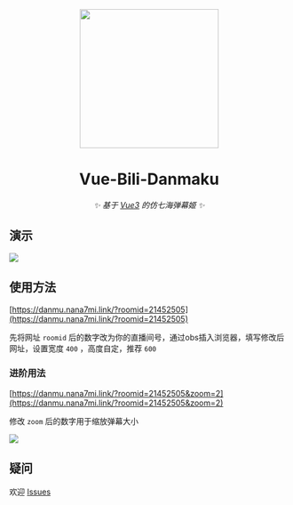 <div align="center">

<img src="https://user-images.githubusercontent.com/41439182/185760079-a8f6c1ba-ebcf-40dd-b728-69dbf1978ede.png" width="250px" />

# Vue-Bili-Danmaku

_✨ 基于 [Vue3](https://github.com/vuejs/core) 的仿七海弹幕姬 ✨_  

</div>

## 演示

![](https://i0.hdslb.com/bfs/new_dyn/e449c93390a57fa7c04a1d8c4b709fef188888131.gif)

## 使用方法

[https://danmu.nana7mi.link/?roomid=21452505](https://danmu.nana7mi.link/?roomid=21452505)

先将网址 ```roomid``` 后的数字改为你的直播间号，通过obs插入浏览器，填写修改后网址，设置宽度 ```400``` ，高度自定，推荐 ```600```

### 进阶用法

[https://danmu.nana7mi.link/?roomid=21452505&zoom=2](https://danmu.nana7mi.link/?roomid=21452505&zoom=2)

修改 ```zoom``` 后的数字用于缩放弹幕大小

![](https://i0.hdslb.com/bfs/new_dyn/f5769d3e12b019800a707c8f49c58e15188888131.png)

## 疑问

欢迎 [Issues](https://github.com/Drelf2018/vue-bili-danmaku/issues)

